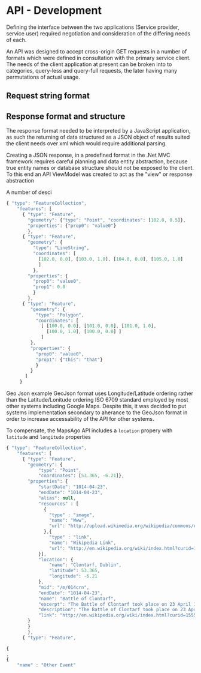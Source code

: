 API - Development
===================

Defining the interface between the two applications (Service provider, service user) required negotiation and consideration of the differing needs of each.

An API was designed to accept cross-origin GET requests in a number of formats which were defined in consultation with the primary service client. The needs of the client application at present can be broken into to categories, query-less and query-full requests, the later having many permutations of actual usage.

Request string format
------------------------



Response format and structure 
---------------------------

The response format needed to be interpreted by a JavaScript application, as such the returning of data structured as a JSON object of results suited the client needs over xml which would require additional parsing.

Creating a JSON response, in a predefined format in the .Net MVC framework requires careful planning and data entity abstraction, because true entity names or database structure should not be exposed to the client. To this end an API ViewModel was created to act as the "view" or response abstraction

A number of desci

```JavaScript 
{ "type": "FeatureCollection",
    "features": [
      { "type": "Feature",
        "geometry": {"type": "Point", "coordinates": [102.0, 0.5]},
        "properties": {"prop0": "value0"}
        },
      { "type": "Feature",
        "geometry": {
          "type": "LineString",
          "coordinates": [
            [102.0, 0.0], [103.0, 1.0], [104.0, 0.0], [105.0, 1.0]
            ]
          },
        "properties": {
          "prop0": "value0",
          "prop1": 0.0
          }
        },
      { "type": "Feature",
         "geometry": {
           "type": "Polygon",
           "coordinates": [
             [ [100.0, 0.0], [101.0, 0.0], [101.0, 1.0],
               [100.0, 1.0], [100.0, 0.0] ]
             ]
         },
         "properties": {
           "prop0": "value0",
           "prop1": {"this": "that"}
           }
         }
       ]
     }
```
Geo Json example
GeoJson format uses Longitude/Latitude ordering rather than the Latitude/Lonitude ordering ISO 6709 standard employed by most other systems including Google Maps. Despite this, it was decided to put systems implementation secondary to aherance to the GeoJson format in order to increase accessability of the API for other systems.

To compensate, the MapsAgo API includes a `location` propery with `latitude` and `longitude` properties 


```javascript
{ "type": "FeatureCollection",
    "features": [
      { "type": "Feature",
        "geometry": {
			"type": "Point", 
			"coordinates": [53.365, -6.21]},
        "properties": {
			"startDate": "1014-04-23",
			"endDate": "1014-04-23",
			"alias": null,
			"resources" : [
			  { 
				"type" : "image",
				"name": "Www",
				"url": "http://upload.wikimedia.org/wikipedia/commons/e/e9/Www.wesleyjohnston.com-users-ireland-maps-historical-map1014.gif"
			  },{
				"type" : "link",
				"name": "Wikipedia Link",
				"url": "http://en.wikipedia.org/wiki/index.html?curid=155550"
			}],
			"location": {
				"name": "Clontarf, Dublin",
				"latitude": 53.365,
				"longitude": -6.21
			},
			"mid": "/m/014crn",
			"endDate": "1014-04-23",
			"name": "Battle of Clontarf",
			"excerpt": "The Battle of Clontarf took place on 23 April 1014 between the forces of Brian Boru and the...",
			"description": "The Battle of Clontarf took place on 23 April 1014 between the forces of Brian Boru and the forces led by the King of Leinster, Máel Mórda mac Murchada: composed mainly of his own men, Viking mercenaries from Dublin and the Orkney Islands led by his cousin Sigtrygg.",
			"link": "http://en.wikipedia.org/wiki/index.html?curid=155550"
		}
		}
        },
      { "type": "Feature",

{
,
{
	"name" : "Other Event"
```
